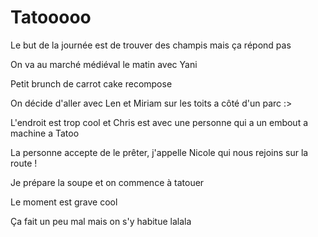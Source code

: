 # Tatooooo
Le but de la journée est de trouver des champis mais ça répond pas 

On va au marché médiéval le matin avec Yani 

Petit brunch de carrot cake recompose 

On décide d'aller avec Len et Miriam sur les toits a côté d'un parc :>

L'endroit est trop cool et Chris est avec une personne qui a un embout a machine a Tatoo

La personne accepte de le prêter, j'appelle Nicole qui nous rejoins sur la route !

Je prépare la soupe et on commence à tatouer

Le moment est grave cool 

Ça fait un peu mal mais on s'y habitue lalala

